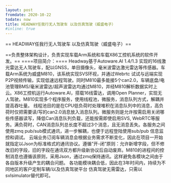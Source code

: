 ```yaml
---
layout: post
fromdate: 2020-10-22 
todate: now 
title: HEADWAY任我行无人驾驶车 以及仿真驾驶（威盛电子）
#inline: true
---
```

== HEADWAY任我行无人驾驶车 以及仿真驾驶（威盛电子）==

==负责整体架构设计，负责实现车载Arm系统和车载X86工控机系统的软件开发。==
====项目简介：====
Headway基于Autoware.AI 1.4/1.3 实现的16线激光雷达无人驾驶车，配以GNSS，单目摄像头，毫米波雷达激光雷达等传感器。车载Arm系统为威盛M810，该系统实现SVS环视，并通过Webrtc 试试与远端实现P2P视频传输，实现低速远程驾驶。同时M810最多能接5个can2.0，车辆底盘/电池管理BMS/毫米波雷达/超声波雷达均通过M810，并经M810解析数据实时上云。X86工控机运行Autoware.AI，搭载16线雷达，调用Open Planner，实现无人驾驶。M810实现多个程序服务，使用线程池，微服务，消息队列方式，解耦并提高吞吐量。
线程池目的是在CPU低负荷时处理堆积在消息队列中的消息，高负荷时仅把需要读/写的can2.0消息放入消息队列。微服务则是允许按需启用关闭哪些传感器读写，降低Can消息队列负载，还能按需即使启用SVS, WebRTC等服务。满负荷时，CAN消息队列总长度不超过3个消息，且无消息丢失。各服务之间使用zmq  pub/sub模式通讯，进一步解耦，也便于远程登陆使用sub/pub 信息监控和调试。
云端业务订阅车辆消息会根据业务需求不断变化，因此在项目一开始就指定以Json为标准格式的通讯协议。遵循”开-闭”原则：允许新增字段，但不修改旧的字段，旧的字段在通讯双方都升级新协议后自动废弃。M810的进程间的控制消息也遵循该原则，采用Json，通过zmq保持通讯。这样避免各模块之间由于各自版本升级产生的耦合问题。
各功能模块耦合低，因此在3年时间内，持续为不同地区的客户定制车辆/以及仿真驾驶平台
仿真驾驶无需雷达，只需以svlsimulator替代即可。
